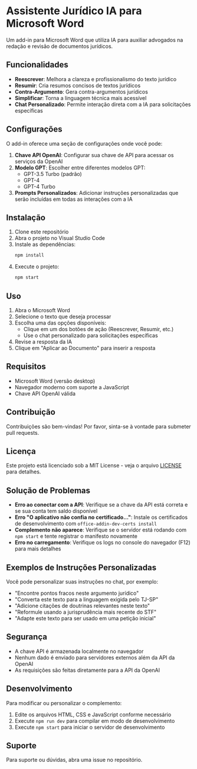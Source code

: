 # Assistente Jurídico IA para Microsoft Word

Um add-in para Microsoft Word que utiliza IA para auxiliar advogados na redação e revisão de documentos jurídicos.

## Funcionalidades

- **Reescrever**: Melhora a clareza e profissionalismo do texto jurídico
- **Resumir**: Cria resumos concisos de textos jurídicos
- **Contra-Argumento**: Gera contra-argumentos jurídicos
- **Simplificar**: Torna a linguagem técnica mais acessível
- **Chat Personalizado**: Permite interação direta com a IA para solicitações específicas

## Configurações

O add-in oferece uma seção de configurações onde você pode:

1. **Chave API OpenAI**: Configurar sua chave de API para acessar os serviços da OpenAI
2. **Modelo GPT**: Escolher entre diferentes modelos GPT:
   - GPT-3.5 Turbo (padrão)
   - GPT-4
   - GPT-4 Turbo
3. **Prompts Personalizados**: Adicionar instruções personalizadas que serão incluídas em todas as interações com a IA

## Instalação

1. Clone este repositório
2. Abra o projeto no Visual Studio Code
3. Instale as dependências:
   ```bash
   npm install
   ```
4. Execute o projeto:
   ```bash
   npm start
   ```

## Uso

1. Abra o Microsoft Word
2. Selecione o texto que deseja processar
3. Escolha uma das opções disponíveis:
   - Clique em um dos botões de ação (Reescrever, Resumir, etc.)
   - Use o chat personalizado para solicitações específicas
4. Revise a resposta da IA
5. Clique em "Aplicar ao Documento" para inserir a resposta

## Requisitos

- Microsoft Word (versão desktop)
- Navegador moderno com suporte a JavaScript
- Chave API OpenAI válida

## Contribuição

Contribuições são bem-vindas! Por favor, sinta-se à vontade para submeter pull requests.

## Licença

Este projeto está licenciado sob a MIT License - veja o arquivo [LICENSE](LICENSE) para detalhes.

## Solução de Problemas

- **Erro ao conectar com a API**: Verifique se a chave da API está correta e se sua conta tem saldo disponível
- **Erro "O aplicativo não confia no certificado..."**: Instale os certificados de desenvolvimento com `office-addin-dev-certs install`
- **Complemento não aparece**: Verifique se o servidor está rodando com `npm start` e tente registrar o manifesto novamente
- **Erro no carregamento**: Verifique os logs no console do navegador (F12) para mais detalhes

## Exemplos de Instruções Personalizadas

Você pode personalizar suas instruções no chat, por exemplo:
- "Encontre pontos fracos neste argumento jurídico"
- "Converta este texto para a linguagem exigida pelo TJ-SP"
- "Adicione citações de doutrinas relevantes neste texto"
- "Reformule usando a jurisprudência mais recente do STF"
- "Adapte este texto para ser usado em uma petição inicial"

## Segurança

- A chave API é armazenada localmente no navegador
- Nenhum dado é enviado para servidores externos além da API da OpenAI
- As requisições são feitas diretamente para a API da OpenAI

## Desenvolvimento

Para modificar ou personalizar o complemento:

1. Edite os arquivos HTML, CSS e JavaScript conforme necessário
2. Execute `npm run dev` para compilar em modo de desenvolvimento  
3. Execute `npm start` para iniciar o servidor de desenvolvimento

## Suporte

Para suporte ou dúvidas, abra uma issue no repositório. 